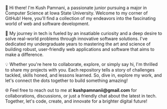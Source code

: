👋 Hi there! I'm Kush Pamnani, a passionate junior pursuing a major in Computer Science at Iowa State University. Welcome to my corner of GitHub! Here, you'll find a collection of my endeavors into the fascinating world of web and software development.

🚀 My journey in tech is fueled by an insatiable curiosity and a deep desire to solve real-world problems through innovative software solutions. I've dedicated my undergraduate years to mastering the art and science of building robust, user-friendly web applications and software that aims to make a difference.

💡 Whether you're here to collaborate, explore, or simply say hi, I'm thrilled to share my projects with you. Each repository tells a story of challenges tackled, skills honed, and lessons learned. So, dive in, explore my work, and let's connect the dots together to build something amazing!

🌐 Feel free to reach out to me at __kushpamnanii@gmail.com__ for collaborations, discussions, or just a friendly chat about the latest in tech. Together, let's code, create, and innovate for a brighter digital future!
